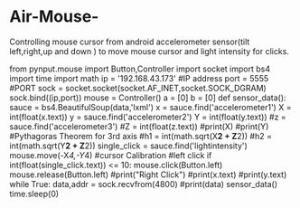 # Air-Mouse-
 Controlling mouse cursor from android accelerometer sensor(tilt left,right,up and down ) to move mouse cursor and light intensity for clicks.


from pynput.mouse import Button,Controller
import socket
import bs4
import time
import math
ip = '192.168.43.173' #IP address
port = 5555 #PORT
sock = socket.socket(socket.AF_INET,socket.SOCK_DGRAM)
sock.bind((ip,port))
mouse = Controller()
a = [0]
b = [0]
def sensor_data():
 sauce = bs4.BeautifulSoup(data,'lxml')
 x = sauce.find('accelerometer1')
 X = int(float(x.text))
 y = sauce.find('accelerometer2')
 Y = int(float(y.text))
 #z = sauce.find('accelerometer3')
 #Z = int(float(z.text))
 #print(X)
 #print(Y)
 #Pythagoras Theorem for 3rd axis
 #h1 = int(math.sqrt(X**2 + Z**2))
 #h2 = int(math.sqrt(Y**2 + Z**2))
 single_click = sauce.find('lightintensity')
 mouse.move(-X*4,-Y*4) #cursor Calibration
 #left click
 if int(float(single_click.text)) <= 10:
 mouse.click(Button.left)
 mouse.release(Button.left)
 #print("Right Click")
 #print(x.text)
 #print(y.text)
while True:
 data,addr = sock.recvfrom(4800)
 #print(data)
 sensor_data()
 time.sleep(0)

